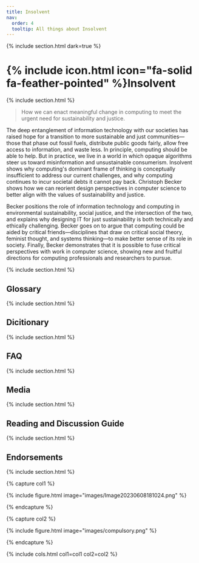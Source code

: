 ```yaml
---
title: Insolvent
nav:
  order: 4
  tooltip: All things about Insolvent
---
```

{% include section.html dark=true %}
# {% include icon.html icon="fa-solid fa-feather-pointed" %}Insolvent

{% include section.html %}
> How we can enact meaningful change in computing to meet the urgent need for sustainability and justice.

The deep entanglement of information technology with our societies has raised hope for a transition to more sustainable and just communities—those that phase out fossil fuels, distribute public goods fairly, allow free access to information, and waste less. In principle, computing should be able to help. But in practice, we live in a world in which opaque algorithms steer us toward misinformation and unsustainable consumerism. Insolvent shows why computing's dominant frame of thinking is conceptually insufficient to address our current challenges, and why computing continues to incur societal debts it cannot pay back. Christoph Becker shows how we can reorient design perspectives in computer science to better align with the values of sustainability and justice. 

Becker positions the role of information technology and computing in environmental sustainability, social justice, and the intersection of the two, and explains why designing IT for just sustainability is both technically and ethically challenging. Becker goes on to argue that computing could be aided by critical friends—disciplines that draw on critical social theory, feminist thought, and systems thinking—to make better sense of its role in society. Finally, Becker demonstrates that it is possible to fuse critical perspectives with work in computer science, showing new and fruitful directions for computing professionals and researchers to pursue.

{% include section.html %}
## Glossary

{% include section.html %}
## Dicitionary

{% include section.html %}
## FAQ

{% include section.html %}
## Media

{% include section.html %}
## Reading and Discussion Guide

{% include section.html %}
## Endorsements

{% include section.html %}

{% capture col1 %}

{%
  include figure.html
  image="images/Image20230608181024.png"
%}

{% endcapture %}

{% capture col2 %}

{%
  include figure.html
  image="images/compulsory.png"
%}

{% endcapture %}

{% include cols.html col1=col1 col2=col2 %}
